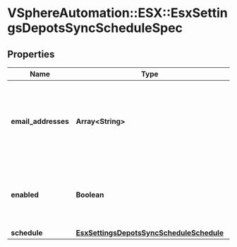 # VSphereAutomation::ESX::EsxSettingsDepotsSyncScheduleSpec

## Properties
Name | Type | Description | Notes
------------ | ------------- | ------------- | -------------
**email_addresses** | **Array&lt;String&gt;** | Email addresses to which the notification will be sent. If empty, no notification is sent. | 
**enabled** | **Boolean** | Flag indicating whether automatic sync is enabled or not | 
**schedule** | [**EsxSettingsDepotsSyncScheduleSchedule**](EsxSettingsDepotsSyncScheduleSchedule.md) |  | [optional] 


